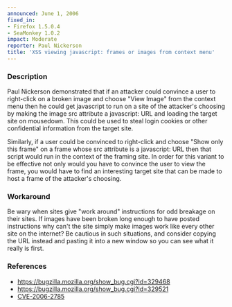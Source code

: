 ```yaml
---
announced: June 1, 2006
fixed_in:
- Firefox 1.5.0.4
- SeaMonkey 1.0.2
impact: Moderate
reporter: Paul Nickerson
title: 'XSS viewing javascript: frames or images from context menu'
---
```


<h3>Description</h3>

<p>Paul Nickerson demonstrated that if an attacker could convince a user
to right-click on a broken image and choose "View Image" from the context
menu then he could get javascript to run on a site of the attacker's choosing
by making the image src attribute a javascript: URL and loading the target
site on mousedown. This could be used to steal login cookies or other
confidential information from the target site.</p>

<p>Similarly, if a user could be convinced to right-click and choose
"Show only this frame" on a frame whose src attribute is a javascript: URL
then that script would run in the context of the framing site. In order
for this variant to be effective not only would you have to convince the
user to view the frame, you would have to find an interesting target
site that can be made to host a frame of the attacker's choosing.</p>

<h3>Workaround</h3>

<p>Be wary when sites give "work around" instructions for odd breakage
on their sites. If images have been broken long enough to have posted
instructions why can't the site simply make images work like every
other site on the internet? Be cautious in such situations, and consider
copying the URL instead and pasting it into a new window so you can
see what it really is first.</p>

<h3>References</h3>

<ul>
<li><a href="https://bugzilla.mozilla.org/show_bug.cgi?id=329468">
https://bugzilla.mozilla.org/show_bug.cgi?id=329468</a></li>
<li><a href="https://bugzilla.mozilla.org/show_bug.cgi?id=329521">
https://bugzilla.mozilla.org/show_bug.cgi?id=329521</a></li>
<li>
<a class="ex-ref" href="http://www.cve.mitre.org/cgi-bin/cvename.cgi?name=CVE-2006-2785">CVE-2006-2785</a></li>
</ul>



